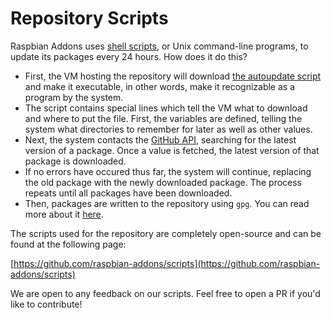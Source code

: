 # Repository Scripts

Raspbian Addons uses [shell scripts](https://en.wikipedia.org/wiki/Shell_script), or Unix command-line programs, to update its packages every 24 hours. How does it do this?

- First, the VM hosting the repository will download [the autoupdate script](https://github.com/ryanfortner/au-sh) and make it executable, in other words, make it recognizable as a program by the system.
- The script contains special lines which tell the VM what to download and where to put the file. First, the variables are defined, telling the system what directories to remember for later as well as other values.
- Next, the system contacts the [GitHub API](https://api.github.com/), searching for the latest version of a package. Once a value is fetched, the latest version of that package is downloaded.
- If no errors have occured thus far, the system will continue, replacing the old package with the newly downloaded package. The process repeats until all packages have been downloaded.
- Then, packages are written to the repository using `gpg`. You can read more about it [here](https://docs.raspbian-addons.org/about/how-does-it-work/).

The scripts used for the repository are completely open-source and can be found at the following page:

[https://github.com/raspbian-addons/scripts](https://github.com/raspbian-addons/scripts)

We are open to any feedback on our scripts. Feel free to open a PR if you'd like to contribute!
